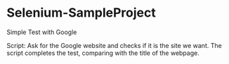 # Selenium-SampleProject
Simple Test with Google

Script:
Ask for the Google website and checks if it is the site we want. 
The script completes the test, comparing with the title of the webpage. 
